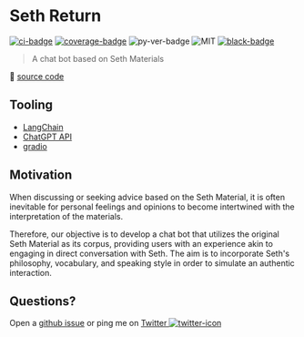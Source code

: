 # Seth Return

[![ci-badge]][ci-url] [![coverage-badge]][coverage-url] ![py-ver-badge] ![MIT] [![black-badge]][black-url]

[ci-badge]: https://github.com/hoishing/seth-return/actions/workflows/ci.yml/badge.svg
[ci-url]: https://github.com/hoishing/seth-return/actions/workflows/ci.yml
[coverage-badge]: https://hoishing.github.io/seth-return/assets/coverage-badge.svg
[coverage-url]: https://hoishing.github.io/seth-return/assets/coverage/
[MIT]: https://img.shields.io/github/license/hoishing/seth-return
[py-ver-badge]: https://img.shields.io/pypi/pyversions/pipable
[black-badge]: https://img.shields.io/badge/code%20style-black-000000.svg
[black-url]: https://github.com/psf/black

> A chat bot based on Seth Materials

🔗 [source code](https://github.com/hoishing/seth-return)

## Tooling

- [LangChain]
- [ChatGPT API]
- [gradio]

[LangChain]: https://github.com/hwchase17/langchain
[ChatGPT API]: https://platform.openai.com/docs/introduction
[gradio]: https://gradio.app/docs/

## Motivation

When discussing or seeking advice based on the Seth Material, it is often inevitable for personal feelings and opinions to become intertwined with the interpretation of the materials. 

Therefore, our objective is to develop a chat bot that utilizes the original Seth Material as its corpus, providing users with an experience akin to engaging in direct conversation with Seth. 
The aim is to incorporate Seth's philosophy, vocabulary, and speaking style in order to simulate an authentic interaction.

## Questions?

Open a [github issue] or ping me on [Twitter ![twitter-icon]][Twitter]

[github issue]: https://github.com/hoishing/seth-return/issues
[Twitter]: https://twitter.com/intent/tweet?text=https://github.com/hoishing/seth-return/%20%0D@hoishing
[twitter-icon]: https://api.iconify.design/logos/twitter.svg?width=20
